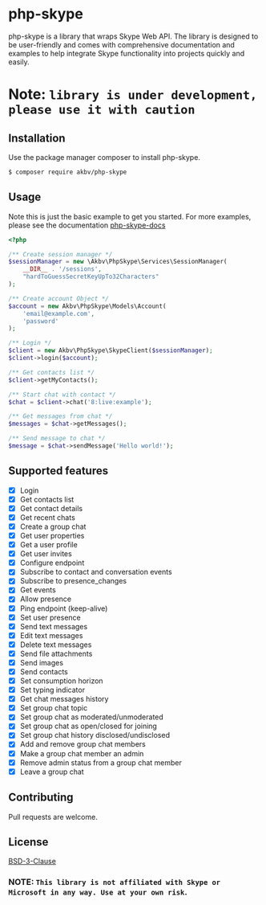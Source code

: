 # php-skype
php-skype is a library that wraps Skype Web API. The library is designed to be user-friendly and comes with comprehensive documentation and examples to help integrate Skype functionality into projects quickly and easily.

# Note: `library is under development, please use it with caution`

## Installation 


Use the package manager composer to install php-skype. 

```bash 
$ composer require akbv/php-skype 
```

## Usage
Note this is just the basic example to get you started. For more examples, please see the documentation [php-skype-docs](https://akbv.github.io/php-skype/)

```PHP
<?php

/** Create session manager */
$sessionManager = new \Akbv\PhpSkype\Services\SessionManager(
    __DIR__ . '/sessions',
    "hardToGuessSecretKeyUpTo32Characters"
);

/** Create account Object */
$account = new Akbv\PhpSkype\Models\Account(
    'email@example.com',
    'password'
);

/** Login */
$client = new Akbv\PhpSkype\SkypeClient($sessionManager);
$client->login($account);

/** Get contacts list */
$client->getMyContacts();

/** Start chat with contact */
$chat = $client->chat('8:live:example');

/** Get messages from chat */
$messages = $chat->getMessages();

/** Send message to chat */
$message = $chat->sendMessage('Hello world!'); 

```

## Supported features
  - [x] Login
  - [x] Get contacts list
  - [x] Get contact details
  - [x] Get recent chats
  - [x] Create a group chat
  - [x] Get user properties
  - [x] Get a user profile
  - [x] Get user invites
  - [x] Configure endpoint
  - [x] Subscribe to contact and conversation events
  - [x] Subscribe to presence_changes
  - [x] Get events
  - [x] Allow presence
  - [x] Ping endpoint (keep-alive)
  - [x] Set user presence
  - [x] Send text messages
  - [x] Edit text messages
  - [x] Delete text messages
  - [x] Send file attachments
  - [x] Send images
  - [x] Send contacts
  - [x] Set consumption horizon
  - [x] Set typing indicator
  - [x] Get chat messages history
  - [x] Set group chat topic
  - [x] Set group chat as moderated/unmoderated
  - [x] Set group chat as open/closed for joining
  - [x] Set group chat history disclosed/undisclosed
  - [x] Add and remove group chat members
  - [x] Make a group chat member an admin
  - [x] Remove admin status from a group chat member
  - [x] Leave a group chat

## Contributing

Pull requests are welcome.

## License

[BSD-3-Clause](https://opensource.org/licenses/BSD-3-Clause)

### NOTE: `This library is not affiliated with Skype or Microsoft in any way. Use at your own risk`.

